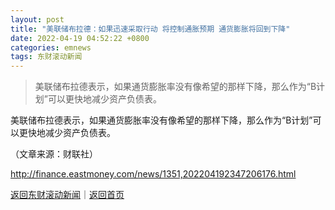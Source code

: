 ```yaml
---
layout: post
title: "美联储布拉德：如果迅速采取行动 将控制通胀预期 通货膨胀将回到下降"
date: 2022-04-19 04:52:22 +0800
categories: emnews
tags: 东财滚动新闻
---
```

> 美联储布拉德表示，如果通货膨胀率没有像希望的那样下降，那么作为“B计划”可以更快地减少资产负债表。

<p>美联储布拉德表示，如果通货膨胀率没有像希望的那样下降，那么作为“B计划”可以更快地减少资产负债表。</p><p class="em_media">（文章来源：财联社）</p>

<http://finance.eastmoney.com/news/1351,202204192347206176.html>

[返回东财滚动新闻](//finews.withounder.com/emnews/)｜[返回首页](//finews.withounder.com/)